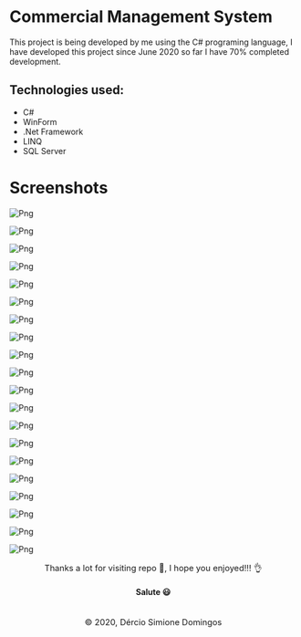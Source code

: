 # Commercial Management System 

This project is being developed by me using the C# programing language, I have developed this project since June 2020 so far I have 70% completed development.

<h2>Technologies used:</h2>
<ul>
    <li>C#</li>
    <li>WinForm</li>
    <li>.Net Framework</li>
    <li>LINQ</li>
    <li>SQL Server</li>
</ul>


# Screenshots
![Png](Screenshots/Captura%20de%20Tela%20(181).png)

![Png](Screenshots/Captura%20de%20Tela%20(182).png)

![Png](Screenshots/Captura%20de%20Tela%20(183).png)

![Png](Screenshots/Captura%20de%20Tela%20(184).png)

![Png](Screenshots/Captura%20de%20Tela%20(185).png)

![Png](Screenshots/Captura%20de%20Tela%20(186).png)

![Png](Screenshots/Captura%20de%20Tela%20(187).png)

![Png](Screenshots/Captura%20de%20Tela%20(188).png)

![Png](Screenshots/Captura%20de%20Tela%20(189).png)

![Png](Screenshots/Captura%20de%20Tela%20(190).png)

![Png](Screenshots/Captura%20de%20Tela%20(191).png)

![Png](Screenshots/Captura%20de%20Tela%20(192).png)

![Png](Screenshots/Captura%20de%20Tela%20(193).png)

![Png](Screenshots/Captura%20de%20Tela%20(194).png)

![Png](Screenshots/Captura%20de%20Tela%20(195).png)

![Png](Screenshots/Captura%20de%20Tela%20(196).png)

![Png](Screenshots/Captura%20de%20Tela%20(197).png)

![Png](Screenshots/Captura%20de%20Tela%20(198).png)

![Png](Screenshots/Captura%20de%20Tela%20(199).png)

![Png](Screenshots/Captura%20de%20Tela%20(200).png)



<p align="center" style="text-align:center; font-size:11pt; margin:0;"> 
    Thanks a lot for visiting repo 🙂, I hope you enjoyed!!! 👌<br/>
    <h4 align="center"align="center" style="text-align:center;">Salute 😃</h4> 
</p>
<br/>

<p align="center" style="text-align:center; font-size:11pt; margin:0;"> 
    © 2020, Dércio Simione Domingos
</p>
